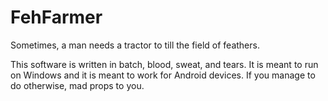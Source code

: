 # FehFarmer
Sometimes, a man needs a tractor to till the field of feathers.

This software is written in batch, blood, sweat, and tears. It is meant to run on Windows and it is meant to work for Android devices. If you manage to do otherwise, mad props to you.
